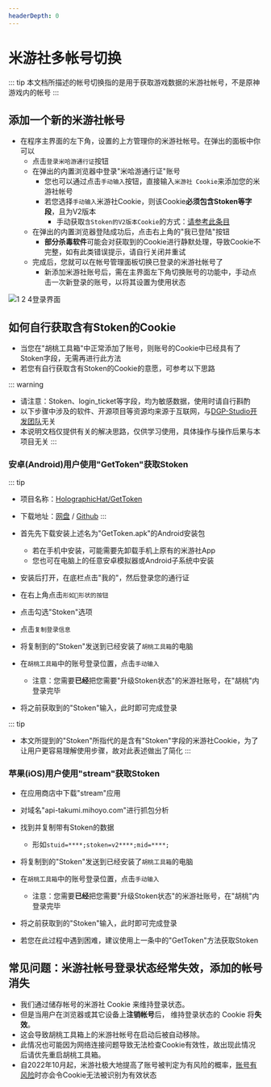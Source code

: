 ```yaml
---
headerDepth: 0
---
```


# 米游社多帐号切换

::: tip
本文档所描述的帐号切换指的是用于获取游戏数据的米游社帐号，不是原神游戏内的帐号
:::

## 添加一个新的米游社帐号

- 在程序主界面的左下角，设置的上方管理你的米游社帐号。在弹出的面板中你可以
  - 点击`登录米哈游通行证`按钮
  - 在弹出的内置浏览器中登录"米哈游通行证"账号
    - 您也可以通过点击`手动输入`按钮，直接输入`米游社 Cookie`来添加您的米游社帐号
    - 若您选择`手动输入`米游社Cookie，则该Cookie**必须包含Stoken等字段**，且为V2版本
      - 手动获取`含Stoken的V2版本Cookie`的方式：[请参考此条目](https://hut.ao/features/mhy-account-switch.html#%E5%A6%82%E4%BD%95%E8%87%AA%E8%A1%8C%E8%8E%B7%E5%8F%96%E5%90%AB%E6%9C%89stoken%E7%9A%84cookie)
  - 在弹出的内置浏览器登陆成功后，点击右上角的"我已登陆"按钮
    - **部分杀毒软件**可能会对获取到的Cookie进行静默处理，导致Cookie不完整，如有此类错误提示，请自行关闭并重试
  - 完成后，您就可以在帐号管理面板切换已登录的米游社帐号了
    - 新添加米游社账号后，需在主界面左下角切换账号的功能中，手动点击一次新登录的账号，以将其设置为使用状态

![1 2 4登录界面](https://user-images.githubusercontent.com/96916320/203706964-4ba7f526-1bee-4d19-9ef6-3dc5036e8f53.png)

## 如何自行获取含有Stoken的Cookie

- 当您在"胡桃工具箱"中正常添加了账号，则账号的Cookie中已经具有了Stoken字段，无需再进行此方法
- 若您有自行获取含有Stoken的Cookie的意愿，可参考以下思路

::: warning
- 请注意：Stoken、login_ticket等字段，均为敏感数据，使用时请自行斟酌
- 以下步骤中涉及的软件、开源项目等资源均来源于互联网，与[DGP-Studio开发团队](https://github.com/DGP-Studio)无关
- 本说明文档仅提供有关的解决思路，仅供学习使用，具体操作与操作后果与本项目无关
:::

### 安卓(Android)用户使用"GetToken"获取Stoken

::: tip
- 项目名称：[HolographicHat/GetToken](https://github.com/HolographicHat/GetToken)   
   
- 下载地址：[网盘](https://cloud.06dn.com/api/v3/file/source/177385/GetToken.apk?sign=SvNw2wnAr6-syIbI4xeGWMV2w7rqBfSzNnOUo2ZnPm8%3D%3A0) / [Github](https://github.com/HolographicHat/GetToken/suites/9459325490/artifacts/447737971)
:::

- 首先先下载安装上述名为"GetToken.apk"的Android安装包
  - 若在手机中安装，可能需要先卸载手机上原有的米游社App
  - 您也可在电脑上的任意安卓模拟器或Android子系统中安装

- 安装后打开，在底栏点击"我的"，然后登录您的通行证
- 在右上角点击`形如🔑形状的按钮`
- 点击勾选"Stoken"选项
- 点击`复制登录信息`
- 将复制到的"Stoken"发送到已经安装了`胡桃工具箱`的电脑
- 在`胡桃工具箱`中的账号登录位置，点击`手动输入`
  - 注意：您需要**已经**把您需要"升级Stoken状态"的米游社账号，在"胡桃"内登录完毕
- 将之前获取到的"Stoken"输入，此时即可完成登录
   
::: tip
- 本文所提到的"Stoken"所指代的是含有"Stoken"字段的米游社Cookie，为了让用户更容易理解使用步骤，故对此表述做出了简化
:::   
   
### 苹果(iOS)用户使用"stream"获取Stoken

- 在应用商店中下载"stream"应用

- 对域名"api-takumi.mihoyo.com"进行抓包分析
- 找到并复制带有Stoken的数据
  - 形如`stuid=****;stoken=v2****;mid=****;`

- 将复制到的"Stoken"发送到已经安装了`胡桃工具箱`的电脑
- 在`胡桃工具箱`中的账号登录位置，点击`手动输入`
  - 注意：您需要**已经**把您需要"升级Stoken状态"的米游社账号，在"胡桃"内登录完毕
- 将之前获取到的"Stoken"输入，此时即可完成登录
   
- 若您在此过程中遇到困难，建议使用上一条中的"GetToken"方法获取Stoken
   
## 常见问题：米游社帐号登录状态经常失效，添加的帐号消失

* 我们通过储存帐号的米游社 Cookie 来维持登录状态。
* 但是当用户在浏览器或其它设备上**注销帐号**后， 维持登录状态的 Cookie 将**失效**。
* 这会导致胡桃工具箱上的米游社帐号在启动后被自动移除。
* 此情况也可能因为网络连接问题导致无法检查Cookie有效性，故出现此情况后请优先重启胡桃工具箱。
* 自2022年10月起，米游社极大地提高了账号被判定为有风险的概率，[账号有风险](https://hut.ao/FAQ/mihoyo-risk-tip.html)时亦会令Cookie无法被识别为有效状态
